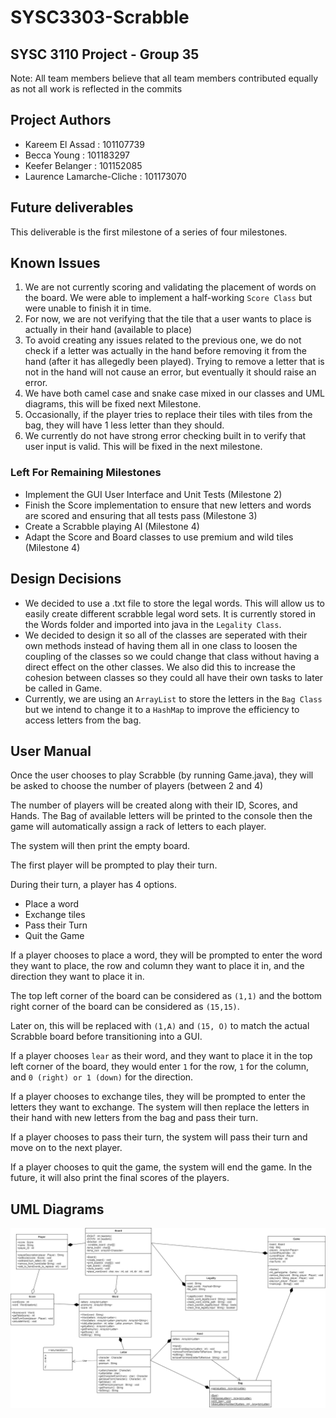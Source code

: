 # SYSC3303-Scrabble

## SYSC 3110 Project - Group 35

Note: All team members believe that all team members contributed equally as not all work is reflected in the commits

## Project Authors

* Kareem El Assad : 101107739
* Becca Young : 101183297
* Keefer Belanger : 101152085
* Laurence Lamarche-Cliche : 101173070

## Future deliverables

This deliverable is the first milestone of a series of four milestones.

## Known Issues

1. We are not currently scoring and validating the placement of words on the board. We were able to implement a half-working `Score Class` but were unable to finish it in time.
2. For now, we are not verifying that the tile that a user wants to place is actually in their hand (available to place)
3. To avoid creating any issues related to the previous one, we do not check if a letter was actually in the hand before removing it from the hand (after it has allegedly been played). Trying to remove a letter that is not in the hand  will not cause an error, but eventually it should raise an error.
4. We have both camel case and snake case mixed in our classes and UML diagrams, this will be fixed next Milestone.
5. Occasionally, if the player tries to replace their tiles with tiles from the bag, they will have 1 less letter than they should.
6. We currently do not have strong error checking built in to verify that user input is valid. This will be fixed in the next milestone.

### Left For Remaining Milestones

* Implement the GUI User Interface and Unit Tests (Milestone 2)
* Finish the Score implementation to ensure that new letters and words are scored and ensuring that all tests pass (Milestone 3)
* Create a Scrabble playing AI (Milestone 4)
* Adapt the Score and Board classes to use premium and wild tiles (Milestone 4)

## Design Decisions

* We decided to use a .txt file to store the legal words. This will allow us to easily create different scrabble legal word sets. It is currently stored in the Words folder and imported into java in the `Legality Class`.
* We decided to design it so all of the classes are seperated with their own methods instead of having them all in one class to loosen the coupling of the classes so we could change that class without having a direct effect on the other classes. We also did this to increase the cohesion between classes so they could all have their own tasks to later be called in Game.
* Currently, we are using an `ArrayList` to store the letters in the `Bag Class` but we intend to change it to a `HashMap` to improve the efficiency to access letters from the bag.

## User Manual

Once the user chooses to play Scrabble (by running Game.java), they will be asked to choose the number of players (between 2 and 4)

The number of players will be created along with their ID, Scores, and Hands.
The Bag of available letters will be printed to the console then the game will automatically assign a rack of letters to each player.

The system will then print the empty board.

The first player will be prompted to play their turn.

During their turn, a player has 4 options.

* Place a word
* Exchange tiles
* Pass their Turn
* Quit the Game

If a player chooses to place a word, they will be prompted to enter the word they want to place, the row and column they want to place it in, and the direction they want to place it in.

The top left corner of the board can be considered as `(1,1)` and the bottom right corner of the board can be considered as `(15,15)`.

Later on, this will be replaced with `(1,A)` and `(15, O)` to match the actual Scrabble board before transitioning into a GUI.

If a player chooses `lear` as their word, and they want to place it in the top left corner of the board, they would enter `1` for the row, `1` for the column, and `0 (right) or 1 (down)` for the direction.

If a player chooses to exchange tiles, they will be prompted to enter the letters they want to exchange. The system will then replace the letters in their hand with new letters from the bag and pass their turn.

If a player chooses to pass their turn, the system will pass their turn and move on to the next player.

If a player chooses to quit the game, the system will end the game. In the future, it will also print the final scores of the players.

## UML Diagrams

![UML Diagram](/imgs/ScrabbleUML.png)
